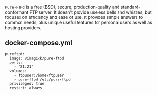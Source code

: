 `Pure-FTPd` is a free (BSD), secure, production-quality and standard-conformant
FTP server. It doesn't provide useless bells and whistles, but focuses on
efficiency and ease of use. It provides simple answers to common needs, plus
unique useful features for personal users as well as hosting providers. 


## docker-compose.yml

```
pureftpd:
  image: vimagick/pure-ftpd
  ports:
    - "21:21"
  volumes:
    - ftpuser:/home/ftpuser
    - pure-ftpd:/etc/pure-ftpd
  privileged: true
  restart: always
```
